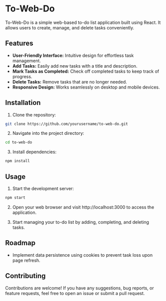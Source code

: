 # To-Web-Do

To-Web-Do is a simple web-based to-do list application built using React. It allows users to create, manage, and delete tasks conveniently.

## Features

- **User-Friendly Interface:** Intuitive design for effortless task management.
- **Add Tasks:** Easily add new tasks with a title and description.
- **Mark Tasks as Completed:** Check off completed tasks to keep track of progress.
- **Delete Tasks:** Remove tasks that are no longer needed.
- **Responsive Design:** Works seamlessly on desktop and mobile devices.

## Installation

1. Clone the repository:

```bash
git clone https://github.com/yourusername/to-web-do.git
```

2. Navigate into the project directory:
```bash
cd to-web-do
```

3. Install dependencies:
```bash
npm install
```

## Usage

1. Start the development server:

```bash
npm start
```

2. Open your web browser and visit http://localhost:3000 to access the application.

3. Start managing your to-do list by adding, completing, and deleting tasks.


## Roadmap

- Implement data persistence using cookies to prevent task loss upon page refresh.

## Contributing

Contributions are welcome! If you have any suggestions, bug reports, or feature requests, feel free to open an issue or submit a pull request.